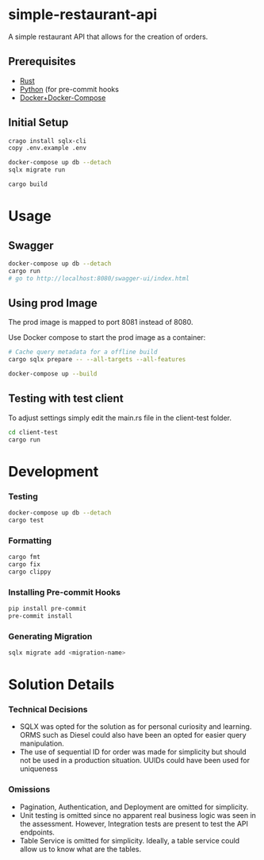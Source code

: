 simple-restaurant-api
===============
A simple restaurant API that allows for the creation of orders.

## Prerequisites
- [Rust](https://www.rust-lang.org/tools/install) 
- [Python](https://www.python.org/downloads/) (for pre-commit hooks
- [Docker+Docker-Compose](https://docs.docker.com/get-docker/) 

## Initial Setup

```bash
crago install sqlx-cli
copy .env.example .env

docker-compose up db --detach
sqlx migrate run  

cargo build
```

# Usage

## Swagger

```bash
docker-compose up db --detach
cargo run
# go to http://localhost:8080/swagger-ui/index.html
```

##  Using prod Image
The prod image is mapped to port 8081 instead of 8080.

Use Docker compose to start the prod image as a container:

```bash 
# Cache query metadata for a offline build
cargo sqlx prepare -- --all-targets --all-features  

docker-compose up --build

```
## Testing with test client
To adjust settings simply edit the main.rs file in the client-test folder.
```bash
cd client-test
cargo run
```


# Development

### Testing

```bash
docker-compose up db --detach
cargo test
```

### Formatting

```bash
cargo fmt
cargo fix
cargo clippy
```

###  Installing Pre-commit Hooks

```bash
pip install pre-commit
pre-commit install
```

### Generating Migration

```bash
sqlx migrate add <migration-name>
```

# Solution Details

### Technical Decisions
- SQLX was opted for the solution as for personal curiosity and learning. ORMS such as
  Diesel could also have been an opted for easier query manipulation.
- The use of sequential ID for order  was made for simplicity but should not be used in a production situation.
  UUIDs could have been used  for uniqueness

### Omissions
- Pagination, Authentication,  and Deployment are omitted for simplicity.
- Unit testing is omitted since no apparent real business logic was seen in the assessment.
  However, Integration tests are present to test the API endpoints.
- Table Service is omitted for simplicity. Ideally, a table service could allow us to know what are the tables.





